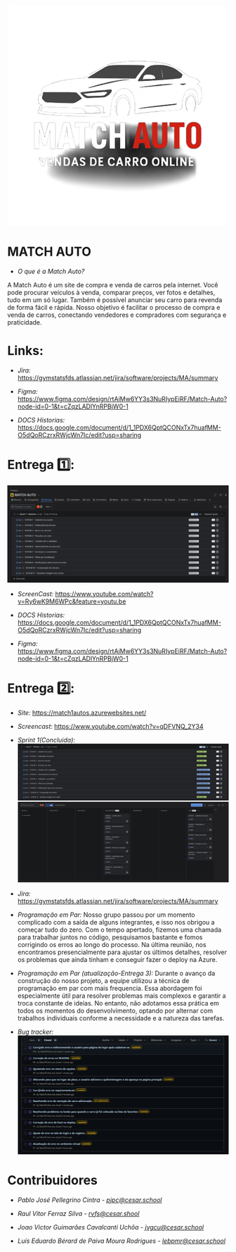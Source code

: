 <p align="center">
  <img src="media/cars/MatchAuto_Logo.png" alt="MatchAuto Logo">
</p>

# MATCH AUTO
- *O que é a Match Auto?*

A Match Auto é um site de compra e venda de carros pela internet. Você pode procurar veículos à venda, comparar preços, ver fotos e detalhes, tudo em um só lugar. Também é possível anunciar seu carro para revenda de forma fácil e rápida. Nosso objetivo é facilitar o processo de compra e venda de carros, conectando vendedores e compradores com segurança e praticidade.

# Links:
- *Jira:* https://gymstatsfds.atlassian.net/jira/software/projects/MA/summary

- *Figma:* https://www.figma.com/design/rtAiMw6YY3s3NuRIypEiRF/Match-Auto?node-id=0-1&t=cZqzLADlYnRPBjW0-1  

- *DOCS Historias:* https://docs.google.com/document/d/1_1PDX6QptQCONxTx7huafMM-O5dQoRCzrxRWjcWn7Ic/edit?usp=sharing

# Entrega 1️⃣:
![alt text](<media/entregas/Backlog 1.jpg>)

- *ScreenCast:* https://www.youtube.com/watch?v=Ry6wK9M6WPc&feature=youtu.be

- *DOCS Historias:* https://docs.google.com/document/d/1_1PDX6QptQCONxTx7huafMM-O5dQoRCzrxRWjcWn7Ic/edit?usp=sharing

- *Figma:* https://www.figma.com/design/rtAiMw6YY3s3NuRIypEiRF/Match-Auto?node-id=0-1&t=cZqzLADlYnRPBjW0-1

# Entrega 2️⃣:
- *Site:* https://match1autos.azurewebsites.net/

- *Screencast:* https://www.youtube.com/watch?v=qDFVNQ_2Y34

- *Sprint 1(Concluida):* 
![alt text](<media/entregas/Sprint 1.jpg>)
![alt text](<media/entregas/Quadro 1 concluido.jpg>)

- *Jira:* https://gymstatsfds.atlassian.net/jira/software/projects/MA/summary

- *Programação em Par:*
Nosso grupo passou por um momento complicado com a saída de alguns integrantes, e isso nos obrigou a começar tudo do zero. Com o tempo apertado, fizemos uma chamada para trabalhar juntos no código, pesquisamos bastante e fomos corrigindo os erros ao longo do processo. Na última reunião, nos encontramos presencialmente para ajustar os últimos detalhes, resolver os problemas que ainda tinham e conseguir fazer o deploy na Azure.

- *Programação em Par (atualização-Entrega 3):*
Durante o avanço da construção do nosso projeto, a equipe utilizou a técnica de programação em par com mais frequencia. Essa abordagem foi especialmente útil para resolver problemas mais complexos e garantir a troca constante de ideias. No entanto, não adotamos essa prática em todos os momentos do desenvolvimento, optando por alternar com trabalhos individuais conforme a necessidade e a natureza das tarefas.

- *Bug tracker:*
![alt text](<media/entregas/Bug tracker.jpg>)

# Contribuidores

- *Pablo José Pellegrino Cintra - pjpc@cesar.school*

- *Raul Vitor Ferraz Silva - rvfs@cesar.shool*

- *Joao Victor Guimarães Cavalcanti Uchôa - jvgcu@cesar.school*

- *Luís Eduardo Bérard de Paiva Moura Rodrigues - lebpmr@cesar.school*
